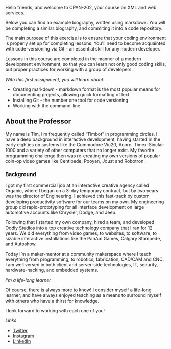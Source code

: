 Hello friends, and welcome to CPAN-202, your course on XML and web services.

Below you can find an example biography, written using markdown. You will be completing a similar biography, and commiting it into a code repository.

The main purpose of this exercise is to ensure that your coding environment is properly set up for completing lessons. You'll need to become acquainted with code-versioning via Git - an essential skill for any modern developer.

Lessons in this course are completed in the manner of a modern development environment, so that you can learn not only good coding skills, but proper practices for working with a group of developers.

_With this first assignment, you will learn about:_

- Creating markdown - markdown format is the most popular means for documenting projects, allowing quick formatting of text
- Installing Git - the number one tool for code versioning
- Working with the command-line

## About the Professor

My name is Tim, I’m frequently called “Timbot” in programming circles. I have a deep background in interactive development, having started in the early eighties on systems like the Commodore Vic20, Acorn, Timex-Sinclair 1000 and a variety of other computers that no longer exist. My favorite programming challenge then was re-creating my own versions of popular coin-op video games like Centipede, Pooyan, Joust and Robotron.

### Background

I got my first commercial job at an interactive creative agency called Organic, where I began on a 3-day temporary contract, but by two years was the director of Engineering. I achieved this fast-track by custom developing productivity software for our teams on my own. My engineering group did rapid-prototyping for all interface development on large automotive accounts like Chrysler, Dodge, and Jeep.

Following that I started my own company, hired a team, and developed Oddly Studios into a top creative technology company that I ran for 12 years. We did everything from video games, to websites, to software, to sizable interactive installations like the PanAm Games, Calgary Stampede, and Autoshow.

Today I’m a maker-mentor at a community makerspace where I teach everything from programming, to robotics, fabrication, CAD/CAM and CNC. I am well versed in both client and server-side technologies, IT, security, hardware-hacking, and embedded systems.

_I'm a life-long learner_

Of course, there is always more to know! I consider myself a life-long learner, and have always enjoyed teaching as a means to surround myself with others who have a thirst for knowledge.

I look forward to working with each one of you!

_Links_

- [Twitter](https://twitter.com/oddlytimbot)
- [Instagram](https://www.instagram.com/oddlytim/)
- [LinkedIn](https://www.linkedin.com/in/tim-willison-6870371/)
